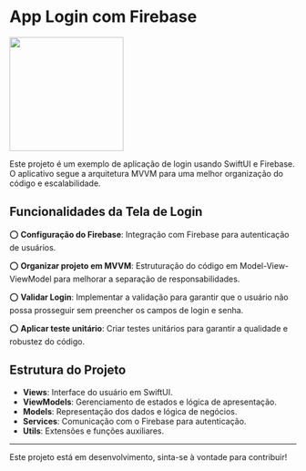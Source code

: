 

# App Login com Firebase

<p align="row">
  <img src= "https://i.giphy.com/media/v1.Y2lkPTc5MGI3NjExZXRxZWd3Y3kwOXdqcml3eXl0NzRzN3U0aHNtN3doMXp0cWlsZzh0MSZlcD12MV9pbnRlcm5hbF9naWZfYnlfaWQmY3Q9Zw/hdnJaGxnobbyqpO1Gs/giphy.gif" width="200" >
</p>

Este projeto é um exemplo de aplicação de login usando SwiftUI e Firebase. O aplicativo segue a arquitetura MVVM para uma melhor organização do código e escalabilidade.

## Funcionalidades da Tela de Login

⭕️ **Configuração do Firebase**: Integração com Firebase para autenticação de usuários.

⭕️ **Organizar projeto em MVVM**: Estruturação do código em Model-View-ViewModel para melhorar a separação de responsabilidades.

⭕️ **Validar Login**: Implementar a validação para garantir que o usuário não possa prosseguir sem preencher os campos de login e senha.

⭕️ **Aplicar teste unitário**: Criar testes unitários para garantir a qualidade e robustez do código.

## Estrutura do Projeto

- **Views**: Interface do usuário em SwiftUI.
- **ViewModels**: Gerenciamento de estados e lógica de apresentação.
- **Models**: Representação dos dados e lógica de negócios.
- **Services**: Comunicação com o Firebase para autenticação.
- **Utils**: Extensões e funções auxiliares.

---

Este projeto está em desenvolvimento, sinta-se à vontade para contribuir!
